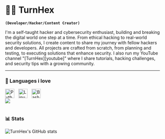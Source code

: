 # 🏄‍♂️ TurnHex

**`(Developer/Hacker/Content Creator)`**

I'm a self-taught hacker and cybersecurity enthusiast, building and breaking the digital world one step at a time. From ethical hacking to real-world security solutions, I create content to share my journey with fellow hackers and developers. All projects are crafted from scratch, from planning and testing, to executing solutions that enhance security. I also run my YouTube channel "[TurnHex][youtube]" where I share tutorials, hacking challenges, and security tips with a growing community.


---

### 🧰 Languages i love 

<img align="left" alt="Python" width="30px" style="padding-right:10px;" src="https://cdn.jsdelivr.net/gh/devicons/devicon/icons/python/python-plain.svg" />
<img align="left" alt="Linux" width="30px" style="padding-right:10px;" src="https://cdn.jsdelivr.net/gh/devicons/devicon/icons/linux/linux-original.svg" />
<img align="left" alt="Bash" width="30px" style="padding-right:10px;" src="https://cdn.jsdelivr.net/gh/devicons/devicon/icons/bash/bash-original.svg" />
<br />



[<img src="https://custom-icon-badges.demolab.com/badge/-Subscribe%20For%20More-red?style=for-the-badge&logo=video&logoColor=white"/>](https://www.youtube.com/c/turnhex?sub_confirmation=1)

#

### 📊 Stats

![TurnHex's GitHub stats](https://github-readme-stats.vercel.app/api?username=turnhex&show_icons=true&theme=gruvbox)


